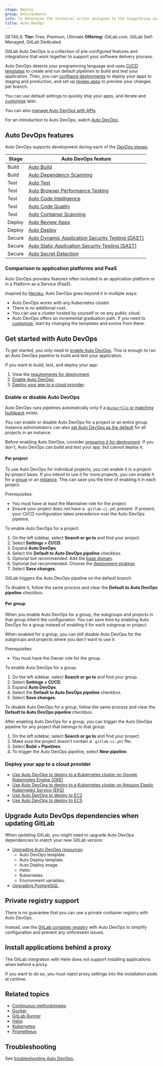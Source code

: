 ```yaml
---
stage: Deploy
group: Environments
info: To determine the technical writer assigned to the Stage/Group associated with this page, see https://handbook.gitlab.com/handbook/product/ux/technical-writing/#assignments
title: Auto DevOps
---
```


DETAILS:
**Tier:** Free, Premium, Ultimate
**Offering:** GitLab.com, GitLab Self-Managed, GitLab Dedicated

GitLab Auto DevOps is a collection of pre-configured features and integrations
that work together to support your software delivery process.

Auto DevOps detects your programming language and uses [CI/CD templates](https://gitlab.com/gitlab-org/gitlab/-/tree/master/lib/gitlab/ci/templates)
to create and run default pipelines to build and test your application. Then, you can [configure deployments](requirements.md) to deploy your apps to staging
and production, and set up [review apps](stages.md#auto-review-apps)
to preview your changes per branch.

You can use default settings to quickly ship your apps, and iterate and [customize](customize.md) later.

You can also [manage Auto DevOps with APIs](customize.md#extend-auto-devops-with-the-api).

<i class="fa fa-youtube-play youtube" aria-hidden="true"></i>
For an introduction to Auto DevOps, watch [Auto DevOps](https://youtu.be/0Tc0YYBxqi4).
<!-- Video published on 2018-06-22 -->

## Auto DevOps features

Auto DevOps supports development during each of the [DevOps stages](stages.md).

| Stage | Auto DevOps feature |
|---------|-------------|
| Build | [Auto Build](stages.md#auto-build) |
| Build | [Auto Dependency Scanning](stages.md#auto-dependency-scanning) |
| Test | [Auto Test](stages.md#auto-test) |
| Test | [Auto Browser Performance Testing](stages.md#auto-browser-performance-testing) |
| Test | [Auto Code Intelligence](stages.md#auto-code-intelligence) |
| Test | [Auto Code Quality](stages.md#auto-code-quality) |
| Test | [Auto Container Scanning](stages.md#auto-container-scanning) |
| Deploy | [Auto Review Apps](stages.md#auto-review-apps) |
| Deploy | [Auto Deploy](stages.md#auto-deploy) |
| Secure | [Auto Dynamic Application Security Testing (DAST)](stages.md#auto-dast) |
| Secure | [Auto Static Application Security Testing (SAST)](stages.md#auto-sast) |
| Secure | [Auto Secret Detection](stages.md#auto-secret-detection) |

### Comparison to application platforms and PaaS

Auto DevOps provides features often included in an application
platform or in a Platform as a Service (PaaS).

Inspired by [Heroku](https://www.heroku.com/), Auto DevOps goes beyond it
in multiple ways:

- Auto DevOps works with any Kubernetes cluster.
- There is no additional cost.
- You can use a cluster hosted by yourself or on any public cloud.
- Auto DevOps offers an incremental graduation path. If you need to [customize](customize.md), start by changing the templates and evolve from there.

## Get started with Auto DevOps

To get started, you only need to [enable Auto DevOps](#enable-or-disable-auto-devops).
This is enough to run an Auto DevOps pipeline to build and
test your application.

If you want to build, test, and deploy your app:

1. View the [requirements for deployment](requirements.md).
1. [Enable Auto DevOps](#enable-or-disable-auto-devops).
1. [Deploy your app to a cloud provider](#deploy-your-app-to-a-cloud-provider).

### Enable or disable Auto DevOps

Auto DevOps runs pipelines automatically only if a [`Dockerfile` or matching buildpack](stages.md#auto-build) exists.

You can enable or disable Auto DevOps for a project or an entire group. Instance administrators
can also [set Auto DevOps as the default](../../administration/settings/continuous_integration.md#auto-devops)
for all projects in an instance.

Before enabling Auto DevOps, consider [preparing it for deployment](requirements.md).
If you don't, Auto DevOps can build and test your app, but cannot deploy it.

#### Per project

To use Auto DevOps for individual projects, you can enable it in a
project-by-project basis. If you intend to use it for more projects,
you can enable it for a [group](#per-group) or an
[instance](../../administration/settings/continuous_integration.md#auto-devops).
This can save you the time of enabling it in each project.

Prerequisites:

- You must have at least the Maintainer role for the project.
- Ensure your project does not have a `.gitlab-ci.yml` present. If present, your CI/CD configuration takes
  precedence over the Auto DevOps pipeline.

To enable Auto DevOps for a project:

1. On the left sidebar, select **Search or go to** and find your project.
1. Select **Settings > CI/CD**.
1. Expand **Auto DevOps**.
1. Select the **Default to Auto DevOps pipeline** checkbox.
1. Optional but recommended. Add the [base domain](requirements.md#auto-devops-base-domain).
1. Optional but recommended. Choose the [deployment strategy](requirements.md#auto-devops-deployment-strategy).
1. Select **Save changes**.

GitLab triggers the Auto DevOps pipeline on the default branch.

To disable it, follow the same process and clear the
**Default to Auto DevOps pipeline** checkbox.

#### Per group

When you enable Auto DevOps for a group, the subgroups and
projects in that group inherit the configuration. You can save time by
enabling Auto DevOps for a group instead of enabling it for each
subgroup or project.

When enabled for a group, you can still disable Auto DevOps
for the subgroups and projects where you don't want to use it.

Prerequisites:

- You must have the Owner role for the group.

To enable Auto DevOps for a group:

1. On the left sidebar, select **Search or go to** and find your group.
1. Select **Settings > CI/CD**.
1. Expand **Auto DevOps**.
1. Select the **Default to Auto DevOps pipeline** checkbox.
1. Select **Save changes**.

To disable Auto DevOps for a group, follow the same process and
clear the **Default to Auto DevOps pipeline** checkbox.

After enabling Auto DevOps for a group, you can trigger the
Auto DevOps pipeline for any project that belongs to that group:

1. On the left sidebar, select **Search or go to** and find your project.
1. Make sure the project doesn't contain a `.gitlab-ci.yml` file.
1. Select **Build > Pipelines**.
1. To trigger the Auto DevOps pipeline, select **New pipeline**.

### Deploy your app to a cloud provider

- [Use Auto DevOps to deploy to a Kubernetes cluster on Google Kubernetes Engine (GKE)](cloud_deployments/auto_devops_with_gke.md)
- [Use Auto DevOps to deploy to a Kubernetes cluster on Amazon Elastic Kubernetes Service (EKS)](cloud_deployments/auto_devops_with_eks.md)
- [Use Auto DevOps to deploy to EC2](cloud_deployments/auto_devops_with_ec2.md)
- [Use Auto DevOps to deploy to ECS](cloud_deployments/auto_devops_with_ecs.md)

## Upgrade Auto DevOps dependencies when updating GitLab

When updating GitLab, you might need to upgrade Auto DevOps dependencies to
match your new GitLab version:

- [Upgrading Auto DevOps resources](upgrading_auto_deploy_dependencies.md):
  - Auto DevOps template.
  - Auto Deploy template.
  - Auto Deploy image.
  - Helm.
  - Kubernetes.
  - Environment variables.
- [Upgrading PostgreSQL](upgrading_postgresql.md).

## Private registry support

There is no guarantee that you can use a private container registry with Auto DevOps.

Instead, use the [GitLab container registry](../../user/packages/container_registry/_index.md) with Auto DevOps to
simplify configuration and prevent any unforeseen issues.

## Install applications behind a proxy

The GitLab integration with Helm does not support installing applications when
behind a proxy.

If you want to do so, you must inject proxy settings into the
installation pods at runtime.

## Related topics

- [Continuous methodologies](../../ci/_index.md)
- [Docker](https://docs.docker.com)
- [GitLab Runner](https://docs.gitlab.com/runner/)
- [Helm](https://helm.sh/docs/)
- [Kubernetes](https://kubernetes.io/docs/home/)
- [Prometheus](https://prometheus.io/docs/introduction/overview/)

## Troubleshooting

See [troubleshooting Auto DevOps](troubleshooting.md).
